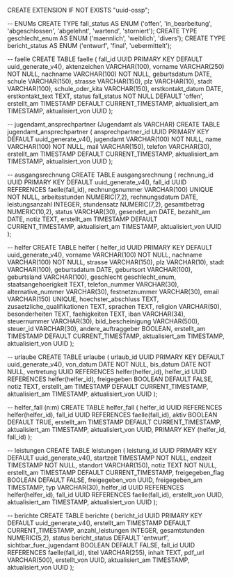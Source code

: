 CREATE EXTENSION IF NOT EXISTS "uuid-ossp";

-- ENUMs
CREATE TYPE fall_status AS ENUM ('offen', 'in_bearbeitung', 'abgeschlossen', 'abgelehnt', 'wartend', 'storniert');
CREATE TYPE geschlecht_enum AS ENUM ('maennlich', 'weiblich', 'divers');
CREATE TYPE bericht_status AS ENUM ('entwurf', 'final', 'uebermittelt');

-- faelle
CREATE TABLE faelle (
    fall_id                UUID PRIMARY KEY DEFAULT uuid_generate_v4(),
    aktenzeichen           VARCHAR(100),
    vorname                VARCHAR(250) NOT NULL,
    nachname               VARCHAR(100) NOT NULL,
    geburtsdatum           DATE,
    schule                 VARCHAR(150),
    strasse                VARCHAR(150),
    plz                    VARCHAR(10),
    stadt                  VARCHAR(100),
    schule_oder_kita       VARCHAR(150),
    erstkontakt_datum      DATE,
    erstkontakt_text       TEXT,
    status                 fall_status NOT NULL DEFAULT 'offen',
    erstellt_am            TIMESTAMP DEFAULT CURRENT_TIMESTAMP,
    aktualisiert_am        TIMESTAMP,
    aktualisiert_von       UUID
);

-- jugendamt_ansprechpartner (Jugendamt als VARCHAR)
CREATE TABLE jugendamt_ansprechpartner (
    ansprechpartner_id   UUID PRIMARY KEY DEFAULT uuid_generate_v4(),
    jugendamt            VARCHAR(100) NOT NULL,
    name                 VARCHAR(100) NOT NULL,
    mail                 VARCHAR(150),
    telefon              VARCHAR(30),
    erstellt_am          TIMESTAMP DEFAULT CURRENT_TIMESTAMP,
    aktualisiert_am      TIMESTAMP,
    aktualisiert_von     UUID
);

-- ausgangsrechnung
CREATE TABLE ausgangsrechnung (
    rechnung_id      UUID PRIMARY KEY DEFAULT uuid_generate_v4(),
    fall_id          UUID REFERENCES faelle(fall_id),
    rechnungsnummer  VARCHAR(100) UNIQUE NOT NULL,
    arbeitsstunden   NUMERIC(7,2),
    rechnungsdatum   DATE,
    leistungsanzahl  INTEGER,
    stundensatz      NUMERIC(7,2),
    gesamtbetrag     NUMERIC(10,2),
    status           VARCHAR(30),
    gesendet_am      DATE,
    bezahlt_am       DATE,
    notiz            TEXT,
    erstellt_am      TIMESTAMP DEFAULT CURRENT_TIMESTAMP,
    aktualisiert_am  TIMESTAMP,
    aktualisiert_von UUID
);

-- helfer
CREATE TABLE helfer (
    helfer_id               UUID PRIMARY KEY DEFAULT uuid_generate_v4(),
    vorname                 VARCHAR(100) NOT NULL,
    nachname                VARCHAR(100) NOT NULL,
    strasse                 VARCHAR(150),
    plz                     VARCHAR(10),
    stadt                   VARCHAR(100),
    geburtsdatum            DATE,
    geburtsort              VARCHAR(100),
    geburtsland             VARCHAR(100),
    geschlecht              geschlecht_enum,
    staatsangehoerigkeit    TEXT,
    telefon_nummer          VARCHAR(30),
    alternative_nummer      VARCHAR(30),
    festnetznummer          VARCHAR(30),
    email                   VARCHAR(150) UNIQUE,
    hoechster_abschluss     TEXT,
    zusaetzliche_qualifikationen TEXT,
    sprachen                TEXT,
    religion                VARCHAR(50),
    besonderheiten          TEXT,
    faehigkeiten            TEXT,
    iban                    VARCHAR(34),
    steuernummer            VARCHAR(30),
    bild_bescheinigung      VARCHAR(500),
    steuer_id               VARCHAR(30),
    andere_auftraggeber     BOOLEAN,
    erstellt_am             TIMESTAMP DEFAULT CURRENT_TIMESTAMP,
    aktualisiert_am         TIMESTAMP,
    aktualisiert_von        UUID
);

-- urlaube
CREATE TABLE urlaube (
    urlaub_id       UUID PRIMARY KEY DEFAULT uuid_generate_v4(),
    von_datum       DATE NOT NULL,
    bis_datum       DATE NOT NULL,
    vertretung      UUID REFERENCES helfer(helfer_id),
    helfer_id       UUID REFERENCES helfer(helfer_id),
    freigegeben     BOOLEAN DEFAULT FALSE,
    notiz           TEXT,
    erstellt_am     TIMESTAMP DEFAULT CURRENT_TIMESTAMP,
    aktualisiert_am TIMESTAMP,
    aktualisiert_von UUID
);

-- helfer_fall (n:m)
CREATE TABLE helfer_fall (
    helfer_id        UUID REFERENCES helfer(helfer_id),
    fall_id          UUID REFERENCES faelle(fall_id),
    aktiv            BOOLEAN DEFAULT TRUE,
    erstellt_am      TIMESTAMP DEFAULT CURRENT_TIMESTAMP,
    aktualisiert_am  TIMESTAMP,
    aktualisiert_von UUID,
    PRIMARY KEY (helfer_id, fall_id)
);

-- leistungen
CREATE TABLE leistungen (
    leistung_id         UUID PRIMARY KEY DEFAULT uuid_generate_v4(),
    startzeit           TIMESTAMP NOT NULL,
    endzeit             TIMESTAMP NOT NULL,
    standort            VARCHAR(150),
    notiz               TEXT NOT NULL,
    erstellt_am         TIMESTAMP DEFAULT CURRENT_TIMESTAMP,
    freigegeben_flag    BOOLEAN DEFAULT FALSE,
    freigegeben_von     UUID,
    freigegeben_am      TIMESTAMP,
    typ                 VARCHAR(30),
    helfer_id           UUID REFERENCES helfer(helfer_id),
    fall_id             UUID REFERENCES faelle(fall_id),
    erstellt_von        UUID,
    aktualisiert_am     TIMESTAMP,
    aktualisiert_von    UUID
);

-- berichte
CREATE TABLE berichte (
    bericht_id              UUID PRIMARY KEY DEFAULT uuid_generate_v4(),
    erstellt_am             TIMESTAMP DEFAULT CURRENT_TIMESTAMP,
    anzahl_leistungen       INTEGER,
    gesamtstunden           NUMERIC(5,2),
    status                  bericht_status DEFAULT 'entwurf',
    sichtbar_fuer_jugendamt BOOLEAN DEFAULT FALSE,
    fall_id                 UUID REFERENCES faelle(fall_id),
    titel                   VARCHAR(255),
    inhalt                  TEXT,
    pdf_url                 VARCHAR(500),
    erstellt_von            UUID,
    aktualisiert_am         TIMESTAMP,
    aktualisiert_von        UUID
);
